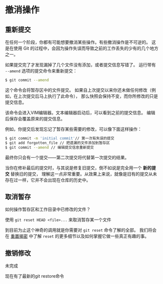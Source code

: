 # 撤消操作

## 重新提交

在任何一个阶段，你都有可能想要撤消某些操作。有些撤消操作是不可逆的。 这是在使用 Git 的过程中，会因为操作失误而导致之前的工作丢失的少有的几个地方之一。

如果提交完了才发现漏掉了几个文件没有添加，或者提交信息写错了。 运行带有 `--amend` 选项的提交命令来重新提交：

```bash
$ git commit --amend
```

这个命令会将暂存区中的文件提交。 如果自上次提交以来你还未做任何修改（例如，在上次提交后马上执行了此命令）， 那么快照会保持不变，而你所修改的只是提交信息。

该命令会进入VIM编辑器。文本编辑器启动后，可以看到之前的提交信息。 编辑后保存会覆盖原来的提交信息。

例如，你提交后发现忘记了暂存某些需要的修改，可以像下面这样操作：

```bash
$ git commit -m 'initial commit'// 第一次有失误的提交
$ git add forgotten_file // 把遗漏的文件添加到暂存区
$ git commit --amend // 编辑提交信息重新提交
```

最终你只会有一个提交——第二次提交将代替第一次提交的结果。

当你在修补最后的提交时，与其说是修复旧提交，倒不如说是完全用一个 **新的提交** 替换旧的提交， 理解这一点非常重要。从效果上来说，就像是旧有的提交从未存在过一样，它并不会出现在仓库的历史中。

## 取消暂存

如何操作暂存区和工作目录中已修改的文件？

使用 `git reset HEAD <file>...` 来取消暂存某一个文件

到目前为止这个神奇的调用就是你需要对 `git reset` 命令了解的全部。 我们将会在 [重置揭密](https://git-scm.com/book/zh/v2/ch00/_git_reset) 中了解 `reset` 的更多细节以及如何掌握它做一些真正有趣的事。

## 撤销修改

未完成

现在有了最新的git restore命令